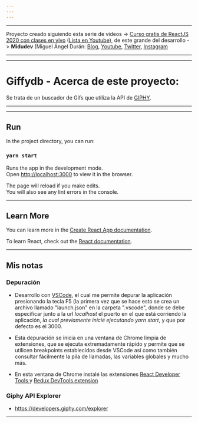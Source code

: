 ```yaml
---
---
---
```


---

Proyecto creado siguiendo esta serie de videos -> [Curso gratis de ReactJS 2020 con clases en vivo](https://midu.dev/curso-gratis-react-2020/) ([Lista en Youtube](https://www.youtube.com/playlist?list=PLV8x_i1fqBw0B008sQn79YxCjkHJU84pC)),
de este grande del desarrollo -> **Midudev** (Miguel Ángel Durán: [Blog](https://midu.dev/), [Youtube](https://www.youtube.com/channel/UC8LeXCWOalN8SxlrPcG-PaQ), [Twitter](https://twitter.com/midudev), [Instagram](https://www.instagram.com/midu.dev/)

---

---

# Giffydb - Acerca de este proyecto:

Se trata de un buscador de Gifs que utiliza la API de [GIPHY](https://giphy.com/).

---

---

## Run

In the project directory, you can run:

### `yarn start`

Runs the app in the development mode.<br />
Open [http://localhost:3000](http://localhost:3000) to view it in the browser.

The page will reload if you make edits.<br />
You will also see any lint errors in the console.

---

## Learn More

You can learn more in the [Create React App documentation](https://facebook.github.io/create-react-app/docs/getting-started).

To learn React, check out the [React documentation](https://reactjs.org/).

---

## Mis notas

### Depuración

- Desarrollo con [VSCode](https://code.visualstudio.com/), el cual me permite depurar la aplicación presionando la tecla F5 (la primera vez que se hace esto se crea un archivo llamado "launch.json" en la carpeta ".vscode", donde se debe especificar junto a la url _localhost_ el puerto en el que está corriendo la aplicación, _la cual previamente inicié ejecutando yarn start_, y que por defecto es el 3000.

- Esta depuración se inicia en una ventana de Chrome limpia de extensiones, que se ejecuta extremadamente rápido y permite que se utilicen breakpoints establecidos desde VSCode así como también consultar fácilmente la pila de llamadas, las variables globales y mucho más.

- En esta ventana de Chrome instalé las extensiones [React Developer Tools
  ](https://chrome.google.com/webstore/detail/react-developer-tools/fmkadmapgofadopljbjfkapdkoienihi) y [Redux DevTools extension](https://chrome.google.com/webstore/detail/redux-devtools/lmhkpmbekcpmknklioeibfkpmmfibljd)

### Giphy API Explorer

- https://developers.giphy.com/explorer

---
